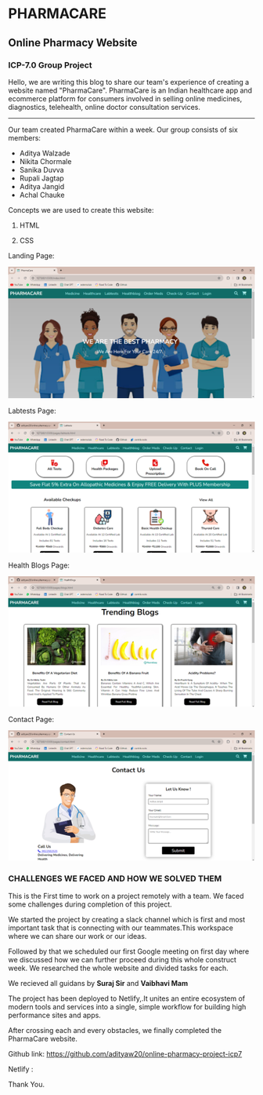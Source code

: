 # PHARMACARE 

## Online Pharmacy Website

### ICP-7.0 Group Project

Hello, we are writing this blog to share our team's experience of creating a website named "PharmaCare". PharmaCare is an Indian healthcare app and ecommerce platform for consumers involved in selling online medicines, diagnostics, telehealth, online doctor consultation services. 

----

Our team created PharmaCare within a week.         Our group consists of six members: 

   - Aditya Walzade 
   - Nikita Chormale 
   - Sanika Duvva 
   - Rupali Jagtap 
   - Aditya Jangid  
   - Achal Chauke 

Concepts we are used to create this website:

1. HTML

2. CSS

Landing Page:

![Home Page](/images/Homepage.png)

Labtests Page:

![Labtest Page](/images/labtests.png)

Health Blogs Page:

![Health Blogs](/images/blogspage.png)

Contact Page:

![Contact Page](/images/contactpage.png)


### CHALLENGES WE FACED AND HOW WE SOLVED THEM

This is the First time to work on a project remotely with a team. We faced some challenges during completion of this project.

We started the project by creating a slack channel which is first and most important task that is connecting with our teammates.This workspace where we can share our work or our ideas.

Followed by that we scheduled our first Google meeting on first day where we discussed how we can further proceed during this whole construct week. We researched the whole website and divided tasks for each.

We recieved all guidans by **Suraj Sir** and **Vaibhavi Mam**

The project has been deployed to Netlify,.It unites an entire ecosystem of modern tools and services into a single, simple workflow for building high performance sites and apps.

After crossing each and every obstacles, we finally completed the PharmaCare website.

Github link: https://github.com/adityaw20/online-pharmacy-project-icp7

Netlify :


Thank You.
